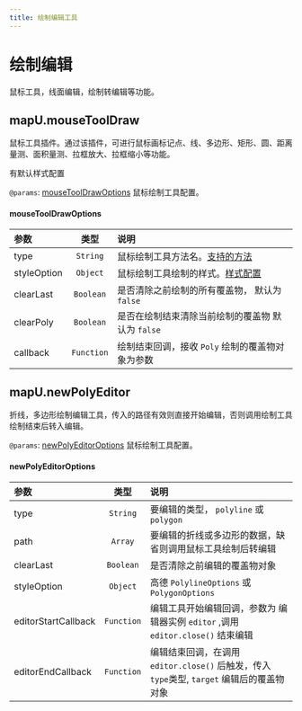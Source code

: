 ```yaml
---
title: 绘制编辑工具
---
```


# 绘制编辑


鼠标工具，线面编辑，绘制转编辑等功能。

## mapU.mouseToolDraw

鼠标工具插件。通过该插件，可进行鼠标画标记点、线、多边形、矩形、圆、距离量测、面积量测、拉框放大、拉框缩小等功能。

有默认样式配置


`@params`: [mouseToolDrawOptions](#mouseToolDrawOptions) 鼠标绘制工具配置。

#### mouseToolDrawOptions

| 参数  |   类型    |     说明                                                 |
| :-----------------| :----------:| :----------------------------------------|
| type | `String`   | 鼠标绘制工具方法名。[支持的方法](https://lbs.amap.com/api/javascript-api/reference/plugin#AMap.MouseTool) |
| styleOption | `Object`   | 鼠标绘制工具绘制的样式。[样式配置](https://lbs.amap.com/api/javascript-api/reference/plugin#AMap.MouseTool) |
| clearLast | `Boolean`   | 是否清除之前绘制的所有覆盖物， 默认为 `false` |
| clearPoly | `Boolean`   | 是否在绘制结束清除当前绘制的覆盖物 默认为 `false` |
| callback | `Function`   | 绘制结束回调，接收 `Poly` 绘制的覆盖物对象为参数 |



## mapU.newPolyEditor

折线，多边形绘制编辑工具，传入的路径有效则直接开始编辑，否则调用绘制工具绘制结束后转入编辑。

`@params`: [newPolyEditorOptions](#newPolyEditorOptions) 鼠标绘制工具配置。

#### newPolyEditorOptions

| 参数  |   类型    |     说明                                                 |
| :-----------------| :----------:| :----------------------------------------|
| type | `String`   | 要编辑的类型， `polyline`  或  `polygon` |
| path | `Array`   | 要编辑的折线或多边形的数据，缺省则调用鼠标工具绘制后转编辑 |
| clearLast | `Boolean`   | 是否清除之前编辑的覆盖物对象 |
| styleOption | `Object`   | 高德 `PolylineOptions` 或 `PolygonOptions` |
| editorStartCallback | `Function`   | 编辑工具开始编辑回调，参数为 编辑器实例 `editor` ,调用 `editor.close()` 结束编辑 |
| editorEndCallback | `Function`   | 编辑结束回调，在调用 `editor.close()` 后触发，传入 `type`类型, `target` 编辑后的覆盖物对象 |